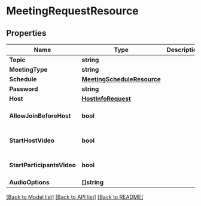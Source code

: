 # MeetingRequestResource

## Properties
Name | Type | Description | Notes
------------ | ------------- | ------------- | -------------
**Topic** | **string** |  | [optional] 
**MeetingType** | **string** |  | [optional] 
**Schedule** | [**MeetingScheduleResource**](MeetingScheduleResource.md) |  | [optional] 
**Password** | **string** |  | [optional] 
**Host** | [**HostInfoRequest**](HostInfoRequest.md) |  | [optional] 
**AllowJoinBeforeHost** | **bool** |  | [optional] [default to false]
**StartHostVideo** | **bool** |  | [optional] [default to false]
**StartParticipantsVideo** | **bool** |  | [optional] [default to false]
**AudioOptions** | **[]string** |  | [optional] 

[[Back to Model list]](../README.md#documentation-for-models) [[Back to API list]](../README.md#documentation-for-api-endpoints) [[Back to README]](../README.md)


